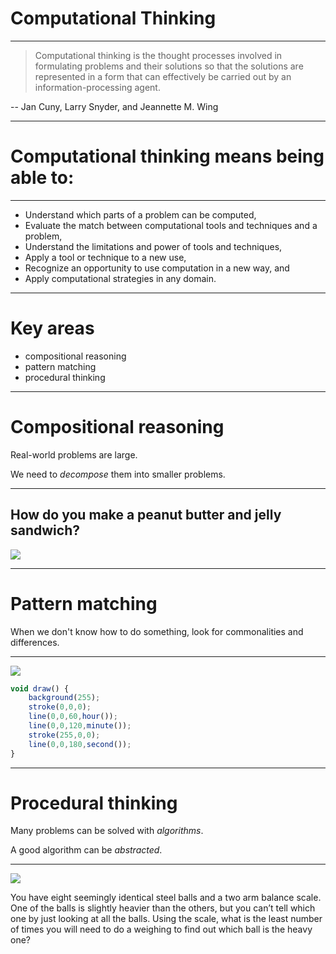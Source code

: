 # Computational Thinking

---

> Computational thinking is the thought processes involved in formulating problems and their solutions so that the solutions are represented in a form that can effectively be carried out by an information-processing agent.

-- Jan Cuny, Larry Snyder, and Jeannette M. Wing

---

# Computational thinking means being able to:

---

* Understand which parts of a problem can be computed,
* Evaluate the match between computational tools and techniques and a problem,
* Understand the limitations and power of tools and techniques,
* Apply a tool or technique to a new use,
* Recognize an opportunity to use computation in a new way, and
* Apply computational strategies in any domain.

---

# Key areas

* compositional reasoning
* pattern matching
* procedural thinking

---

# Compositional reasoning

Real-world problems are large.

We need to _decompose_ them into smaller problems.

---

## How do you make a peanut butter and jelly sandwich?

![](http://cl.ly/image/1H111J1Z0s36/DSC_7097.JPG)

---

# Pattern matching

When we don't know how to do something, look for commonalities and differences.

---

![](http://cl.ly/image/2r230b3j2D1K/3899114449_84dd8a5c4e_o.jpg)

```javascript
void draw() {
    background(255);
    stroke(0,0,0);
    line(0,0,60,hour());
    line(0,0,120,minute());
    stroke(255,0,0);
    line(0,0,180,second());
}
```

---

# Procedural thinking

Many problems can be solved with _algorithms_.

A good algorithm can be _abstracted_.

---

![](http://cl.ly/image/0s3N2Y111W1Z/5766453552_621667909d_b.jpg)

You have eight seemingly identical steel balls and a two arm balance scale.  One of the balls is slightly heavier than the others, but you can’t tell which one by just looking at all the balls.  Using the scale, what is the least number of times you will need to do a weighing to find out which ball is the heavy one?
